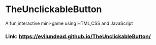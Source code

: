 # TheUnclickableButton
A fun,interactive mini-game using HTML,CSS and JavaScript
### Link: https://evilundead.github.io/TheUnclickableButton/
